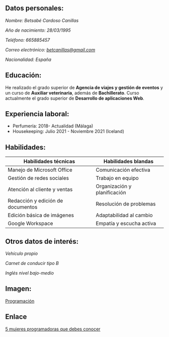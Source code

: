 ## Datos personales:

*Nombre: Betsabé Cardoso Canillas*

*Año de nacimiento: 28/03/1995*

*Teléfono: 665885457*

*Correo electrónico: betcanillas@gmail.com*

*Nacionalidad: España*


## Educación:

He realizado el grado superior de **Agencia de viajes y gestión de eventos** y un curso de **Auxiliar veterinaria**, además de **Bachillerato**. Curso actualmente el grado superior de **Desarrollo de aplicaciones Web**.

## Experiencia laboral:

* Perfumería: 2018- Actualidad (Málaga)
* Housekeeping: Julio 2021 - Noviembre 2021 (Iceland)

## Habilidades:

| Habilidades técnicas | Habilidades blandas|
|------------|------------|
| Manejo de Microsoft Office   | Comunicación efectiva   |
| Gestión de redes sociales   | Trabajo en equipo   |
| Atención al cliente y ventas  | Organización y planificación   |
| Redacción y edición de documentos  | Resolución de problemas   |
| Edición básica de imágenes  | Adaptabilidad al cambio  |
| Google Workspace  | Empatía y escucha activa   |

## Otros datos de interés:

*Vehículo propio*

*Carnet de conducir tipo B*

*Inglés nivel bajo-medio*

## Imagen:

[Programación](https://codelearn.es/wp-content/uploads/sites/4/2021/02/woman_programmer.png)

## Enlace
[5 mujeres programadoras que debes conocer](https://codelearn.es/blog/5-mujeres-programadoras-que-debes-conocer/)
